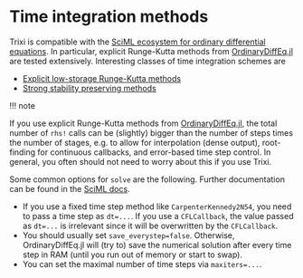 # Time integration methods

Trixi is compatible with the [SciML ecosystem for ordinary differential equations](https://diffeq.sciml.ai/latest/).
In particular, explicit Runge-Kutta methods from [OrdinaryDiffEq.jl](https://github.com/SciML/OrdinaryDiffEq.jl)
are tested extensively.
Interesting classes of time integration schemes are
- [Explicit low-storage Runge-Kutta methods](https://diffeq.sciml.ai/latest/solvers/ode_solve/#Low-Storage-Methods)
- [Strong stability preserving methods](https://diffeq.sciml.ai/latest/solvers/ode_solve/#Explicit-Strong-Stability-Preserving-Runge-Kutta-Methods-for-Hyperbolic-PDEs-(Conservation-Laws))

!!! note

  If you use explicit Runge-Kutta methods from [OrdinaryDiffEq.jl](https://github.com/SciML/OrdinaryDiffEq.jl),
  the total number of `rhs!` calls can be (slightly) bigger than the number of steps times the number
  of stages, e.g. to allow for interpolation (dense output), root-finding for continuous callbacks,
  and error-based time step control. In general, you often should not need to worry about this if you
  use Trixi.

Some common options for `solve` are the following. Further documentation can be found
in the [SciML docs](https://diffeq.sciml.ai/v6.8/basics/common_solver_opts/).
- If you use a fixed time step method like `CarpenterKennedy2N54`, you need to pass
  a time step as `dt=...`. If you use a `CFLCallback`, the value passed as `dt=...`
  is irrelevant since it will be overwritten by the `CFLCallback`.
- You should usually set `save_everystep=false`. Otherwise, OrdinaryDiffEq.jl will
  (try to) save the numerical solution after every time step in RAM (until you run
  out of memory or start to swap).
- You can set the maximal number of time steps via `maxiters=...`.
